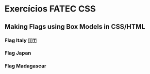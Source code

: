 # Exercícios FATEC CSS

## Making Flags using Box Models in CSS/HTML 

### Flag Italy 	:it:

### Flag Japan

### Flag Madagascar 
